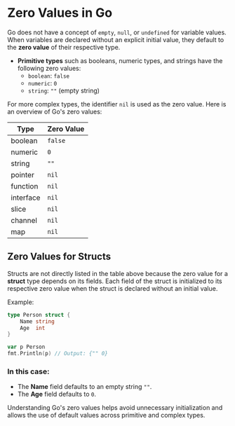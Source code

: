 # Zero Values in Go

Go does not have a concept of `empty`, `null`, or `undefined` for variable values. When variables are declared without an explicit initial value, they default to the **zero value** of their respective type.

- **Primitive types** such as booleans, numeric types, and strings have the following zero values:
  - `boolean`: `false`
  - `numeric`: `0`
  - `string`: `""` (empty string)

For more complex types, the identifier `nil` is used as the zero value. Here is an overview of Go's zero values:

| Type      | Zero Value  |
|-----------|-------------|
| boolean   | `false`     |
| numeric   | `0`         |
| string    | `""`        |
| pointer   | `nil`       |
| function  | `nil`       |
| interface | `nil`       |
| slice     | `nil`       |
| channel   | `nil`       |
| map       | `nil`       |

## Zero Values for Structs

Structs are not directly listed in the table above because the zero value for a **struct** type depends on its fields. Each field of the struct is initialized to its respective zero value when the struct is declared without an initial value.

Example:

```go
type Person struct {
    Name string
    Age  int
}

var p Person
fmt.Println(p) // Output: {"" 0}
```

### In this case:
* The **Name** field defaults to an empty string `""`.
* The **Age** field defaults to `0`.

Understanding Go's zero values helps avoid unnecessary initialization and allows the use of default values across primitive and complex types.
